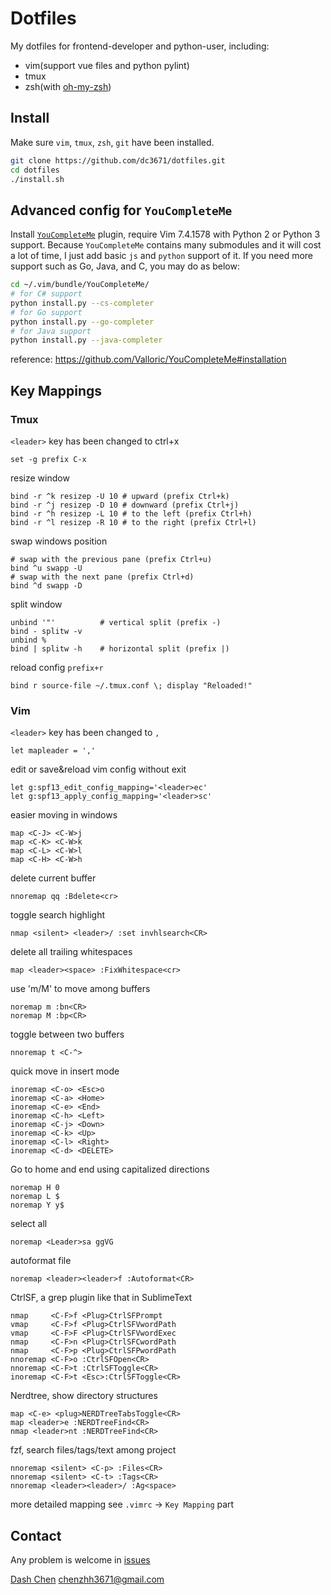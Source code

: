 # Dotfiles #

My dotfiles for frontend-developer and python-user, including:

* vim(support vue files and python pylint)
* tmux
* zsh(with [oh-my-zsh](https://github.com/robbyrussell/oh-my-zsh))

## Install ##

Make sure `vim`, `tmux`, `zsh`, `git` have been installed.

```bash
git clone https://github.com/dc3671/dotfiles.git
cd dotfiles
./install.sh
```

## Advanced config for `YouCompleteMe` ##

Install [`YouCompleteMe`](https://github.com/Valloric/YouCompleteMe) plugin, require Vim 7.4.1578 with Python 2 or Python 3 support. Because `YouCompleteMe` contains many submodules and it will cost a lot of time, I just add basic `js` and `python` support of it. If you need more support such as Go, Java, and C, you may do as below:

```bash
cd ~/.vim/bundle/YouCompleteMe/
# for C# support
python install.py --cs-completer
# for Go support
python install.py --go-completer
# for Java support
python install.py --java-completer
```
reference: https://github.com/Valloric/YouCompleteMe#installation

## Key Mappings ##

### Tmux ###

`<leader>` key has been changed to ctrl+x
```tmux
set -g prefix C-x
```

resize window
```tmux
bind -r ^k resizep -U 10 # upward (prefix Ctrl+k)
bind -r ^j resizep -D 10 # downward (prefix Ctrl+j)
bind -r ^h resizep -L 10 # to the left (prefix Ctrl+h)
bind -r ^l resizep -R 10 # to the right (prefix Ctrl+l)
```

swap windows position
```tmux
# swap with the previous pane (prefix Ctrl+u)
bind ^u swapp -U
# swap with the next pane (prefix Ctrl+d)
bind ^d swapp -D
```

split window
```tmux
unbind '"'          # vertical split (prefix -)
bind - splitw -v
unbind %
bind | splitw -h    # horizontal split (prefix |)
```

reload config `prefix+r`
```tmux
bind r source-file ~/.tmux.conf \; display "Reloaded!"
```

### Vim ###

`<leader>` key has been changed to `,`
```vim
let mapleader = ','
```

edit or save&reload vim config without exit
```vim
let g:spf13_edit_config_mapping='<leader>ec'
let g:spf13_apply_config_mapping='<leader>sc'
```

easier moving in windows
```vim
map <C-J> <C-W>j
map <C-K> <C-W>k
map <C-L> <C-W>l
map <C-H> <C-W>h
```

delete current buffer
```vim
nnoremap qq :Bdelete<cr>
```

toggle search highlight
```vim
nmap <silent> <leader>/ :set invhlsearch<CR>
```

delete all trailing whitespaces
```vim
map <leader><space> :FixWhitespace<cr>
```

use 'm/M' to move among buffers
```vim
noremap m :bn<CR>
noremap M :bp<CR>
```

toggle between two buffers
```vim
nnoremap t <C-^>
```
quick move in insert mode
```vim
inoremap <C-o> <Esc>o
inoremap <C-a> <Home>
inoremap <C-e> <End>
inoremap <C-h> <Left>
inoremap <C-j> <Down>
inoremap <C-k> <Up>
inoremap <C-l> <Right>
inoremap <C-d> <DELETE>
```

Go to home and end using capitalized directions
```vim
noremap H 0
noremap L $
noremap Y y$
```

select all
```vim
noremap <Leader>sa ggVG
```

autoformat file
```vim
noremap <leader><leader>f :Autoformat<CR>
```

CtrlSF, a grep plugin like that in SublimeText
```vim
nmap     <C-F>f <Plug>CtrlSFPrompt
vmap     <C-F>f <Plug>CtrlSFVwordPath
vmap     <C-F>F <Plug>CtrlSFVwordExec
nmap     <C-F>n <Plug>CtrlSFCwordPath
nmap     <C-F>p <Plug>CtrlSFPwordPath
nnoremap <C-F>o :CtrlSFOpen<CR>
nnoremap <C-F>t :CtrlSFToggle<CR>
inoremap <C-F>t <Esc>:CtrlSFToggle<CR>
```

Nerdtree, show directory structures
```vim
map <C-e> <plug>NERDTreeTabsToggle<CR>
map <leader>e :NERDTreeFind<CR>
nmap <leader>nt :NERDTreeFind<CR>
```

fzf, search files/tags/text among project
```vim
nnoremap <silent> <C-p> :Files<CR>
nnoremap <silent> <C-t> :Tags<CR>
nnoremap <leader><leader>/ :Ag<space>
```

more detailed mapping see `.vimrc` -> `Key Mapping` part

## Contact ##

Any problem is welcome in [issues](https://github.com/dc3671/dotfiles/issues)

[Dash Chen](https://github.com/dc3671) <chenzhh3671@gmail.com>
